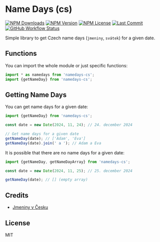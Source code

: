 # Name Days (cs)

[![NPM Downloads](https://img.shields.io/npm/dm/namedays-cs?style=for-the-badge)](https://www.npmjs.com/package/namedays-cs)
[![NPM Version](https://img.shields.io/npm/v/namedays-cs?style=for-the-badge)](https://www.npmjs.com/package/namedays-cs)
[![NPM License](https://img.shields.io/npm/l/namedays-cs?style=for-the-badge)](https://github.com/OzzyCzech/namedays-cs/blob/main/LICENSE)
[![Last Commit](https://img.shields.io/github/last-commit/OzzyCzech/namedays-cs?style=for-the-badge)](https://github.com/OzzyCzech/namedays-cs/commits/main)
[![GitHub Workflow Status](https://img.shields.io/github/actions/workflow/status/OzzyCzech/namedays-cs/main.yml?style=for-the-badge)](https://github.com/OzzyCzech/namedays-cs/actions)

Simple library to get Czech name days (`jmeniny`, `svátek`) for a given date.

## Functions

You can import the whole module or just specific functions:

```javascript
import * as namedays from 'namedays-cs';
import {getNameDay} from 'namedays-cs';
```

## Getting Name Days

You can get name days for a given date:

```javascript
import {getNameDay} from 'namedays-cs';

const date = new Date(2024, 11, 24); // 24. december 2024

// Get name days for a given date
getNameDay(date); // ['Adam', 'Eva']
getNameDay(date).join(' a '); // Adam a Eva
```

It is possible that there are no name days for a given date:

```javascript
import {getNameDay, getNameDayArray} from 'namedays-cs';

const date = new Date(2024, 11, 25); // 25. december 2024

getNameDay(date); // [] (empty array)
```

## Credits

- [Jmeniny v Česku](https://cs.wikipedia.org/wiki/Jmeniny_v_%C4%8Cesku)

## License

MIT